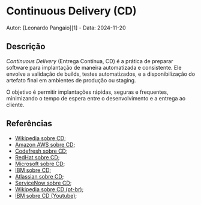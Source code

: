 # Continuous Delivery (CD)

Autor: [Leonardo Pangaio][1] - Data: 2024-11-20

## Descrição

*Continuous Delivery* (Entrega Contínua, CD) é a prática de preparar software para implantação de maneira automatizada e consistente. Ele envolve a validação de builds, testes automatizados, e a disponibilização do artefato final em ambientes de produção ou staging.

O objetivo é permitir implantações rápidas, seguras e frequentes, minimizando o tempo de espera entre o desenvolvimento e a entrega ao cliente.

## Referências

- [Wikipedia sobre CD](https://en.wikipedia.org/wiki/Continuous_delivery);
- [Amazon AWS sobre CD](https://aws.amazon.com/pt/devops/continuous-delivery/);
- [Codefresh sobre CD](https://codefresh.io/learn/continuous-delivery/);
- [RedHat sobre CD](https://www.redhat.com/pt-br/topics/devops/what-is-continuous-delivery);
- [Microsoft sobre CD](https://learn.microsoft.com/pt-br/devops/deliver/what-is-continuous-delivery);
- [IBM sobre CD](https://www.ibm.com/br-pt/topics/continuous-delivery);
- [Atlassian sobre CD](https://www.atlassian.com/br/continuous-delivery/principles);
- [ServiceNow sobre CD](https://www.servicenow.com/br/products/it-operations-management/what-is-continous-delivery.html);
- [Wikipedia sobre CD (pt-br)](https://pt.wikipedia.org/wiki/Entrega_cont%C3%ADnua);
- [IBM sobre CD (Youtube)](https://youtu.be/2TTU5BB-k9U?si=DC8WQ0NCk4y61P0L);